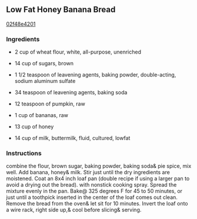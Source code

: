 ## Low Fat Honey Banana Bread

[02f48e4201](http://www.food.com/recipe/low-fat-honey-banana-bread-53952)

### Ingredients

 - 2 cup of wheat flour, white, all-purpose, unenriched

 - 14 cup of sugars, brown

 - 1 1/2 teaspoon of leavening agents, baking powder, double-acting, sodium aluminum sulfate

 - 34 teaspoon of leavening agents, baking soda

 - 12 teaspoon of pumpkin, raw

 - 1 cup of bananas, raw

 - 13 cup of honey

 - 14 cup of milk, buttermilk, fluid, cultured, lowfat

### Instructions

combine the flour, brown sugar, baking powder, baking soda& pie spice, mix well. Add banana, honey& milk. Stir just until the dry ingredients are moistened. Coat an 8x4 inch loaf pan (double recipe if using a larger pan to avoid a drying out the bread). with nonstick cooking spray. Spread the mixture evenly in the pan. Bake@ 325 degrees F for 45 to 50 minutes, or just until a toothpick inserted in the center of the loaf comes out clean. Remove the bread from the oven& let sit for 10 minutes. Invert the loaf onto a wire rack, right side up,& cool before slicing& serving.